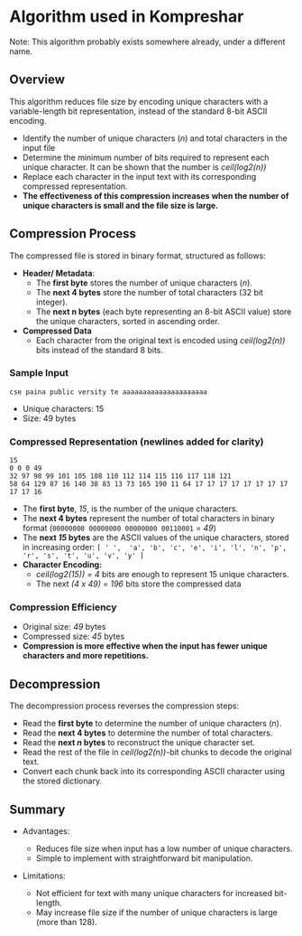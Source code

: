 # Algorithm used in Kompreshar
Note: This algorithm probably exists somewhere already, under a different name.

## Overview

This algorithm reduces file size by encoding unique characters with a variable-length bit representation, instead of the standard 8-bit ASCII encoding.

- Identify the number of unique characters (*n*) and total characters in the input file 
- Determine the minimum number of bits required to represent each unique character. It can be shown that the number is *ceil(log2(n))*
- Replace each character in the input text with its corresponding compressed representation.
- **The effectiveness of this compression increases when the number of unique characters is small and the file size is large.**

## Compression Process

The compressed file is stored in binary format, structured as follows:

- **Header/ Metadata**:
  - The **first byte** stores the number of unique characters (*n*).
  - The **next 4 bytes** store the number of total characters (32 bit integer).
  - The **next n bytes** (each byte representing an 8-bit ASCII value) store the unique characters, sorted in ascending order.
- **Compressed Data**
  - Each character from the original text is encoded using *ceil(log2(n))* bits instead of the standard 8 bits.

### Sample Input
```
cse paina public versity te aaaaaaaaaaaaaaaaaaaaa
```
- Unique characters: 15
- Size: 49 bytes

### Compressed Representation (newlines added for clarity)
```
15
0 0 0 49
32 97 98 99 101 105 108 110 112 114 115 116 117 118 121
58 64 129 87 16 140 38 83 13 73 165 190 11 64 17 17 17 17 17 17 17 17 17 17 16 
```
- The **first byte**, *15*, is the number of the unique characters.
- The **next 4 bytes** represent the number of total characters in binary format (`00000000 00000000 00000000 00110001` = *49*)
- The **next *15* bytes** are the ASCII values of the unique characters, stored in increasing order: `[ ' ',  'a', 'b', 'c', 'e', 'i', 'l', 'n', 'p', 'r', 's', 't', 'u', 'v', 'y' ]`
- **Character Encoding:**
  - *ceil(log2(15)) = 4* bits are enough to represent 15 unique characters.
  - The next *(4 x 49) = 196* bits store the compressed data

### Compression Efficiency
- Original size: *49* bytes
- Compressed size: *45* bytes
- **Compression is more effective when the input has fewer unique characters and more repetitions.**


## Decompression

The decompression process reverses the compression steps:

- Read the **first byte** to determine the number of unique characters (*n*).
- Read the **next 4 bytes** to determine the number of total characters.
- Read the **next *n* bytes** to reconstruct the unique character set.
- Read the rest of the file in *ceil(log2(n))*-bit chunks to decode the original text.
- Convert each chunk back into its corresponding ASCII character using the stored dictionary.

## Summary

- Advantages:
  - Reduces file size when input has a low number of unique characters.
  - Simple to implement with straightforward bit manipulation.

- Limitations:
  - Not efficient for text with many unique characters for increased bit-length.
  - May increase file size if the number of unique characters is large (more than 128).
